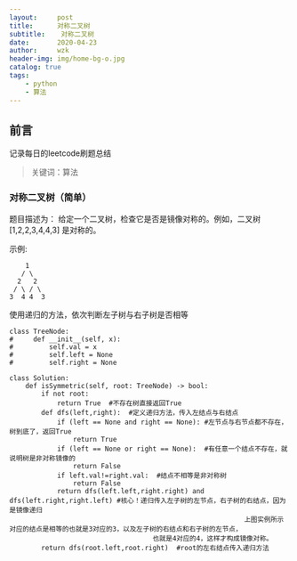 ```yaml
---
layout:     post
title:      对称二叉树
subtitle:    对称二叉树
date:       2020-04-23
author:     wzk
header-img: img/home-bg-o.jpg
catalog: true
tags:
    - python
    - 算法
---
```


## 前言

记录每日的leetcode刷题总结



>关键词：算法

### 对称二叉树（简单）
题目描述为：
给定一个二叉树，检查它是否是镜像对称的。例如，二叉树 [1,2,2,3,4,4,3] 是对称的。  

示例:  
```
    1
   / \
  2   2
 / \ / \
3  4 4  3
```  
使用递归的方法，依次判断左子树与右子树是否相等
```
class TreeNode:
#     def __init__(self, x):
#         self.val = x
#         self.left = None
#         self.right = None

class Solution:
    def isSymmetric(self, root: TreeNode) -> bool:
        if not root:
            return True  #不存在树直接返回True
        def dfs(left,right):  #定义递归方法，传入左结点与右结点
            if (left == None and right == None): #左节点与右节点都不存在，树到底了，返回True
                return True
            if (left == None or right == None):  #有任意一个结点不存在，就说明树是非对称镜像的   
                return False
            if left.val!=right.val:  #结点不相等是非对称树
                return False
            return dfs(left.left,right.right) and dfs(left.right,right.left) #核心！递归传入左子树的左节点，右子树的右结点，因为是镜像递归
			                                               上图实例所示对应的结点是相等的也就是3对应的3，以及左子树的右结点和右子树的左节点，
									也就是4对应的4，这样才构成镜像对称。
        return dfs(root.left,root.right)  #root的左右结点传入递归方法
```




 

